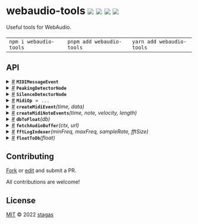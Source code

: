 

<h1>
webaudio-tools <a href="https://npmjs.org/package/webaudio-tools"><img src="https://img.shields.io/badge/npm-v2.0.1-F00.svg?colorA=000"/></a> <a href="src"><img src="https://img.shields.io/badge/loc-197-FFF.svg?colorA=000"/></a> <a href="https://cdn.jsdelivr.net/npm/webaudio-tools@2.0.1/dist/webaudio-tools.min.js"><img src="https://img.shields.io/badge/brotli-1.1K-333.svg?colorA=000"/></a> <a href="LICENSE"><img src="https://img.shields.io/badge/license-MIT-F0B.svg?colorA=000"/></a>
</h1>

<p></p>

Useful tools for WebAudio.

<h4>
<table><tr><td title="Triple click to select and copy paste">
<code>npm i webaudio-tools </code>
</td><td title="Triple click to select and copy paste">
<code>pnpm add webaudio-tools </code>
</td><td title="Triple click to select and copy paste">
<code>yarn add webaudio-tools</code>
</td></tr></table>
</h4>


## API

<p>  <details id="MIDIMessageEvent$24" title="Class" ><summary><span><a href="#MIDIMessageEvent$24">#</a></span>  <code><strong>MIDIMessageEvent</strong></code>    </summary>  <a href=""></a>  <ul>        <p>  <details id="constructor$25" title="Constructor" ><summary><span><a href="#constructor$25">#</a></span>  <code><strong>constructor</strong></code><em>(type, { data })</em>    </summary>  <a href=""></a>  <ul>    <p>  <details id="new MIDIMessageEvent$26" title="ConstructorSignature" ><summary><span><a href="#new MIDIMessageEvent$26">#</a></span>  <code><strong>new MIDIMessageEvent</strong></code><em>()</em>    </summary>    <ul><p><a href="#MIDIMessageEvent$24">MIDIMessageEvent</a></p>      <p>  <details id="type$27" title="Parameter" ><summary><span><a href="#type$27">#</a></span>  <code><strong>type</strong></code>    </summary>    <ul><p>string</p>        </ul></details><details id="payload$28" title="Parameter" ><summary><span><a href="#payload$28">#</a></span>  <code><strong>payload</strong></code>    </summary>    <ul><p>{<p>  <details id="data$30" title="Property" ><summary><span><a href="#data$30">#</a></span>  <code><strong>data</strong></code>    </summary>  <a href=""></a>  <ul><p><span>Uint8Array</span></p>        </ul></details></p>}</p>        </ul></details></p>  </ul></details></p>    </ul></details><details id="data$31" title="Property" ><summary><span><a href="#data$31">#</a></span>  <code><strong>data</strong></code>    </summary>  <a href=""></a>  <ul><p><span>Uint8Array</span></p>        </ul></details><details id="receivedTime$33" title="Property" ><summary><span><a href="#receivedTime$33">#</a></span>  <code><strong>receivedTime</strong></code>    </summary>  <a href=""></a>  <ul><p>number</p>        </ul></details><details id="type$32" title="Property" ><summary><span><a href="#type$32">#</a></span>  <code><strong>type</strong></code>    </summary>  <a href=""></a>  <ul><p>string</p>        </ul></details></p></ul></details><details id="PeakingDetectorNode$44" title="Class" ><summary><span><a href="#PeakingDetectorNode$44">#</a></span>  <code><strong>PeakingDetectorNode</strong></code>    </summary>  <a href=""></a>  <ul>        <p>  <details id="constructor$45" title="Constructor" ><summary><span><a href="#constructor$45">#</a></span>  <code><strong>constructor</strong></code><em>(ctx)</em>    </summary>  <a href=""></a>  <ul>    <p>  <details id="new PeakingDetectorNode$46" title="ConstructorSignature" ><summary><span><a href="#new PeakingDetectorNode$46">#</a></span>  <code><strong>new PeakingDetectorNode</strong></code><em>()</em>    </summary>    <ul><p><a href="#PeakingDetectorNode$44">PeakingDetectorNode</a></p>      <p>  <details id="ctx$47" title="Parameter" ><summary><span><a href="#ctx$47">#</a></span>  <code><strong>ctx</strong></code>    </summary>    <ul><p><span>BaseAudioContext</span></p>        </ul></details></p>  </ul></details></p>    </ul></details><details id="decibelsThreshold$49" title="Property" ><summary><span><a href="#decibelsThreshold$49">#</a></span>  <code><strong>decibelsThreshold</strong></code>  <span><span>&nbsp;=&nbsp;</span>  <code>-1</code></span>  </summary>  <a href=""></a>  <ul><p>number</p>        </ul></details><details id="isPeaking$48" title="Property" ><summary><span><a href="#isPeaking$48">#</a></span>  <code><strong>isPeaking</strong></code>  <span><span>&nbsp;=&nbsp;</span>  <code>false</code></span>  </summary>  <a href=""></a>  <ul><p>boolean</p>        </ul></details><details id="onpeaking$50" title="Method" ><summary><span><a href="#onpeaking$50">#</a></span>  <code><strong>onpeaking</strong></code><em>()</em>    </summary>  <a href=""></a>  <ul>    <p>      <p><strong>onpeaking</strong><em>()</em>  &nbsp;=&gt;  <ul>void</ul></p></p>    </ul></details><details id="reset$53" title="Method" ><summary><span><a href="#reset$53">#</a></span>  <code><strong>reset</strong></code><em>()</em>    </summary>  <a href=""></a>  <ul>    <p>      <p><strong>reset</strong><em>()</em>  &nbsp;=&gt;  <ul>void</ul></p></p>    </ul></details></p></ul></details><details id="SilenceDetectorNode$55" title="Class" ><summary><span><a href="#SilenceDetectorNode$55">#</a></span>  <code><strong>SilenceDetectorNode</strong></code>    </summary>  <a href=""></a>  <ul>        <p>  <details id="constructor$66" title="Constructor" ><summary><span><a href="#constructor$66">#</a></span>  <code><strong>constructor</strong></code><em>(context, options)</em>    </summary>  <a href=""></a>  <ul>    <p>  <details id="new SilenceDetectorNode$67" title="ConstructorSignature" ><summary><span><a href="#new SilenceDetectorNode$67">#</a></span>  <code><strong>new SilenceDetectorNode</strong></code><em>()</em>    </summary>    <ul><p><a href="#SilenceDetectorNode$55">SilenceDetectorNode</a></p>      <p>  <details id="context$68" title="Parameter" ><summary><span><a href="#context$68">#</a></span>  <code><strong>context</strong></code>    </summary>    <ul><p><span>BaseAudioContext</span></p>        </ul></details><details id="options$69" title="Parameter" ><summary><span><a href="#options$69">#</a></span>  <code><strong>options</strong></code>    </summary>    <ul><p><span>AudioWorkletNodeOptions</span> &amp; {<p>  <details id="processorOptions$71" title="Property" ><summary><span><a href="#processorOptions$71">#</a></span>  <code><strong>processorOptions</strong></code>    </summary>  <a href=""></a>  <ul><p><span>Partial</span>&lt;<span>SilenceDetectorOptions</span>&gt;</p>        </ul></details></p>}</p>        </ul></details></p>  </ul></details></p>    </ul></details><details id="isSilent$76" title="Property" ><summary><span><a href="#isSilent$76">#</a></span>  <code><strong>isSilent</strong></code>  <span><span>&nbsp;=&nbsp;</span>  <code>true</code></span>  </summary>  <a href=""></a>  <ul><p>boolean</p>        </ul></details><details id="hasRegistered$56" title="Property" ><summary><span><a href="#hasRegistered$56">#</a></span>  <code><strong>hasRegistered</strong></code>  <span><span>&nbsp;=&nbsp;</span>  <code>false</code></span>  </summary>  <a href=""></a>  <ul><p>boolean</p>        </ul></details><details id="onplaying$74" title="Method" ><summary><span><a href="#onplaying$74">#</a></span>  <code><strong>onplaying</strong></code><em>()</em>    </summary>  <a href=""></a>  <ul>    <p>      <p><strong>onplaying</strong><em>()</em>  &nbsp;=&gt;  <ul>void</ul></p></p>    </ul></details><details id="onsilence$72" title="Method" ><summary><span><a href="#onsilence$72">#</a></span>  <code><strong>onsilence</strong></code><em>()</em>    </summary>  <a href=""></a>  <ul>    <p>      <p><strong>onsilence</strong><em>()</em>  &nbsp;=&gt;  <ul>void</ul></p></p>    </ul></details><details id="create$60" title="Method" ><summary><span><a href="#create$60">#</a></span>  <code><strong>create</strong></code><em>(context, options)</em>    </summary>  <a href=""></a>  <ul>    <p>    <details id="context$62" title="Parameter" ><summary><span><a href="#context$62">#</a></span>  <code><strong>context</strong></code>    </summary>    <ul><p><span>BaseAudioContext</span></p>        </ul></details><details id="options$63" title="Parameter" ><summary><span><a href="#options$63">#</a></span>  <code><strong>options</strong></code>  <span><span>&nbsp;=&nbsp;</span>  <code>{}</code></span>  </summary>    <ul><p><span>AudioWorkletNodeOptions</span> &amp; {<p>  <details id="processorOptions$65" title="Property" ><summary><span><a href="#processorOptions$65">#</a></span>  <code><strong>processorOptions</strong></code>    </summary>  <a href=""></a>  <ul><p><span>Partial</span>&lt;<span>SilenceDetectorOptions</span>&gt;</p>        </ul></details></p>}</p>        </ul></details>  <p><strong>create</strong><em>(context, options)</em>  &nbsp;=&gt;  <ul><span>Promise</span>&lt;<a href="#SilenceDetectorNode$55">SilenceDetectorNode</a>&gt;</ul></p></p>    </ul></details><details id="register$57" title="Method" ><summary><span><a href="#register$57">#</a></span>  <code><strong>register</strong></code><em>(context)</em>    </summary>  <a href=""></a>  <ul>    <p>    <details id="context$59" title="Parameter" ><summary><span><a href="#context$59">#</a></span>  <code><strong>context</strong></code>    </summary>    <ul><p><span>BaseAudioContext</span></p>        </ul></details>  <p><strong>register</strong><em>(context)</em>  &nbsp;=&gt;  <ul><span>Promise</span>&lt;void&gt;</ul></p></p>    </ul></details></p></ul></details><details id="MidiOp$20" title="Variable" ><summary><span><a href="#MidiOp$20">#</a></span>  <code><strong>MidiOp</strong></code>  <span><span>&nbsp;=&nbsp;</span>  <code>...</code></span>  </summary>  <a href=""></a>  <ul><p>{<p>  <details id="NoteOff$22" title="Property" ><summary><span><a href="#NoteOff$22">#</a></span>  <code><strong>NoteOff</strong></code>  <span><span>&nbsp;=&nbsp;</span>  <code>0x80</code></span>  </summary>  <a href=""></a>  <ul><p>number</p>        </ul></details><details id="NoteOn$23" title="Property" ><summary><span><a href="#NoteOn$23">#</a></span>  <code><strong>NoteOn</strong></code>  <span><span>&nbsp;=&nbsp;</span>  <code>0x90</code></span>  </summary>  <a href=""></a>  <ul><p>number</p>        </ul></details></p>}</p>        </ul></details><details id="createMidiEvent$34" title="Function" ><summary><span><a href="#createMidiEvent$34">#</a></span>  <code><strong>createMidiEvent</strong></code><em>(time, data)</em>    </summary>  <a href=""></a>  <ul>    <p>    <details id="time$36" title="Parameter" ><summary><span><a href="#time$36">#</a></span>  <code><strong>time</strong></code>    </summary>    <ul><p>number</p>        </ul></details><details id="data$37" title="Parameter" ><summary><span><a href="#data$37">#</a></span>  <code><strong>data</strong></code>    </summary>    <ul><p>number  []</p>        </ul></details>  <p><strong>createMidiEvent</strong><em>(time, data)</em>  &nbsp;=&gt;  <ul><span>MIDIMessageEvent</span></ul></p></p>    </ul></details><details id="createMidiNoteEvents$38" title="Function" ><summary><span><a href="#createMidiNoteEvents$38">#</a></span>  <code><strong>createMidiNoteEvents</strong></code><em>(time, note, velocity, length)</em>    </summary>  <a href=""></a>  <ul>    <p>    <details id="time$40" title="Parameter" ><summary><span><a href="#time$40">#</a></span>  <code><strong>time</strong></code>    </summary>    <ul><p>number</p>        </ul></details><details id="note$41" title="Parameter" ><summary><span><a href="#note$41">#</a></span>  <code><strong>note</strong></code>    </summary>    <ul><p>number</p>        </ul></details><details id="velocity$42" title="Parameter" ><summary><span><a href="#velocity$42">#</a></span>  <code><strong>velocity</strong></code>    </summary>    <ul><p>number</p>        </ul></details><details id="length$43" title="Parameter" ><summary><span><a href="#length$43">#</a></span>  <code><strong>length</strong></code>    </summary>    <ul><p>number</p>        </ul></details>  <p><strong>createMidiNoteEvents</strong><em>(time, note, velocity, length)</em>  &nbsp;=&gt;  <ul><span>MIDIMessageEvent</span>  []</ul></p></p>    </ul></details><details id="dbToFloat$1" title="Function" ><summary><span><a href="#dbToFloat$1">#</a></span>  <code><strong>dbToFloat</strong></code><em>(db)</em>    </summary>  <a href=""></a>  <ul>    <p>    <details id="db$3" title="Parameter" ><summary><span><a href="#db$3">#</a></span>  <code><strong>db</strong></code>    </summary>    <ul><p>number</p>        </ul></details>  <p><strong>dbToFloat</strong><em>(db)</em>  &nbsp;=&gt;  <ul>number</ul></p></p>    </ul></details><details id="fetchAudioBuffer$7" title="Function" ><summary><span><a href="#fetchAudioBuffer$7">#</a></span>  <code><strong>fetchAudioBuffer</strong></code><em>(ctx, url)</em>    </summary>  <a href=""></a>  <ul>    <p>    <details id="ctx$9" title="Parameter" ><summary><span><a href="#ctx$9">#</a></span>  <code><strong>ctx</strong></code>    </summary>    <ul><p><span>AudioContext</span></p>        </ul></details><details id="url$10" title="Parameter" ><summary><span><a href="#url$10">#</a></span>  <code><strong>url</strong></code>    </summary>    <ul><p>string</p>        </ul></details>  <p><strong>fetchAudioBuffer</strong><em>(ctx, url)</em>  &nbsp;=&gt;  <ul><span>Promise</span>&lt;<span>AudioBuffer</span>&gt;</ul></p></p>    </ul></details><details id="fftLogIndexer$11" title="Function" ><summary><span><a href="#fftLogIndexer$11">#</a></span>  <code><strong>fftLogIndexer</strong></code><em>(minFreq, maxFreq, sampleRate, fftSize)</em>    </summary>  <a href=""></a>  <ul>    <p>    <details id="minFreq$13" title="Parameter" ><summary><span><a href="#minFreq$13">#</a></span>  <code><strong>minFreq</strong></code>    </summary>    <ul><p>number</p>        </ul></details><details id="maxFreq$14" title="Parameter" ><summary><span><a href="#maxFreq$14">#</a></span>  <code><strong>maxFreq</strong></code>    </summary>    <ul><p>number</p>        </ul></details><details id="sampleRate$15" title="Parameter" ><summary><span><a href="#sampleRate$15">#</a></span>  <code><strong>sampleRate</strong></code>    </summary>    <ul><p>number</p>        </ul></details><details id="fftSize$16" title="Parameter" ><summary><span><a href="#fftSize$16">#</a></span>  <code><strong>fftSize</strong></code>    </summary>    <ul><p>number</p>        </ul></details>  <p><strong>fftLogIndexer</strong><em>(minFreq, maxFreq, sampleRate, fftSize)</em>  &nbsp;=&gt;  <ul><details id="__type$17" title="Function" ><summary><span><a href="#__type$17">#</a></span>  <em>(normal)</em>    </summary>    <ul>    <p>    <details id="normal$19" title="Parameter" ><summary><span><a href="#normal$19">#</a></span>  <code><strong>normal</strong></code>    </summary>    <ul><p>number</p>        </ul></details>  <p><strong></strong><em>(normal)</em>  &nbsp;=&gt;  <ul>number</ul></p></p>    </ul></details></ul></p></p>    </ul></details><details id="floatToDb$4" title="Function" ><summary><span><a href="#floatToDb$4">#</a></span>  <code><strong>floatToDb</strong></code><em>(float)</em>    </summary>  <a href=""></a>  <ul>    <p>    <details id="float$6" title="Parameter" ><summary><span><a href="#float$6">#</a></span>  <code><strong>float</strong></code>    </summary>    <ul><p>number</p>        </ul></details>  <p><strong>floatToDb</strong><em>(float)</em>  &nbsp;=&gt;  <ul>number</ul></p></p>    </ul></details></p>



## Contributing

[Fork](https://github.com/stagas/webaudio-tools/fork) or [edit](https://github.dev/stagas/webaudio-tools) and submit a PR.

All contributions are welcome!

## License

<a href="LICENSE">MIT</a> &copy; 2022 [stagas](https://github.com/stagas)
